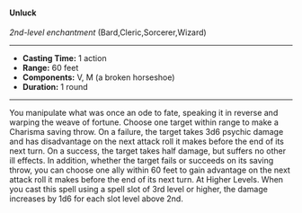 #### Unluck
*2nd-level enchantment* (Bard,Cleric,Sorcerer,Wizard)
___
- **Casting Time:** 1 action
- **Range:** 60 feet
- **Components:** V, M (a broken horseshoe)
- **Duration:** 1 round
---
You manipulate what was once an ode to fate,
speaking it in reverse and warping the weave of
fortune. Choose one target within range to make a
Charisma saving throw. On a failure, the target
takes 3d6 psychic damage and has disadvantage on
the next attack roll it makes before the end of its
next turn. On a success, the target takes half
damage, but suffers no other ill effects.
In addition, whether the target fails or succeeds on its saving throw, you can choose one ally within
60 feet to gain advantage on the next attack roll it
makes before the end of its next turn.
At Higher Levels.  When you cast this spell using
a spell slot of 3rd level or higher, the damage
increases by 1d6 for each slot level above 2nd.
